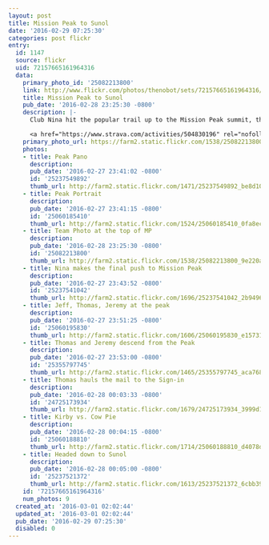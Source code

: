 ```yaml
---
layout: post
title: Mission Peak to Sunol
date: '2016-02-29 07:25:30'
categories: post flickr
entry:
  id: 1147
  source: flickr
  uid: 72157665161964316
  data:
    primary_photo_id: '25082213800'
    link: http://www.flickr.com/photos/thenobot/sets/72157665161964316/
    title: Mission Peak to Sunol
    pub_date: '2016-02-28 23:25:30 -0800'
    description: |-
      Club Nina hit the popular trail up to the Mission Peak summit, then descended to Sunol Regional Park. Then we turned around and did it all in reverse! Great to spend time with Nina, Jeremy, Larry, Jeff, and new friend Huy. Keep on rocking guys!

      <a href="https://www.strava.com/activities/504830196" rel="nofollow">www.strava.com/activities/504830196</a>
    primary_photo_url: https://farm2.static.flickr.com/1538/25082213800_9e220aaae3_m.jpg
    photos:
    - title: Peak Pano
      description: 
      pub_date: '2016-02-27 23:41:02 -0800'
      id: '25237549892'
      thumb_url: http://farm2.static.flickr.com/1471/25237549892_be8d10cafa_s.jpg
    - title: Peak Portrait
      description: 
      pub_date: '2016-02-27 23:41:15 -0800'
      id: '25060185410'
      thumb_url: http://farm2.static.flickr.com/1524/25060185410_0fa8ec86e4_s.jpg
    - title: Team Photo at the top of MP
      description: 
      pub_date: '2016-02-28 23:25:30 -0800'
      id: '25082213800'
      thumb_url: http://farm2.static.flickr.com/1538/25082213800_9e220aaae3_s.jpg
    - title: Nina makes the final push to Mission Peak
      description: 
      pub_date: '2016-02-27 23:43:52 -0800'
      id: '25237541042'
      thumb_url: http://farm2.static.flickr.com/1696/25237541042_2b94961b39_s.jpg
    - title: Jeff, Thomas, Jeremy at the peak
      description: 
      pub_date: '2016-02-27 23:51:25 -0800'
      id: '25060195830'
      thumb_url: http://farm2.static.flickr.com/1606/25060195830_e1573183be_s.jpg
    - title: Thomas and Jeremy descend from the Peak
      description: 
      pub_date: '2016-02-27 23:53:00 -0800'
      id: '25355797745'
      thumb_url: http://farm2.static.flickr.com/1465/25355797745_aca768dcf9_s.jpg
    - title: Thomas hauls the mail to the Sign-in
      description: 
      pub_date: '2016-02-28 00:03:33 -0800'
      id: '24725173934'
      thumb_url: http://farm2.static.flickr.com/1679/24725173934_3999d1c8bc_s.jpg
    - title: Kirby vs. Cow Pie
      description: 
      pub_date: '2016-02-28 00:04:15 -0800'
      id: '25060188810'
      thumb_url: http://farm2.static.flickr.com/1714/25060188810_d4078d433f_s.jpg
    - title: Headed down to Sunol
      description: 
      pub_date: '2016-02-28 00:05:00 -0800'
      id: '25237521372'
      thumb_url: http://farm2.static.flickr.com/1613/25237521372_6cbb39245d_s.jpg
    id: '72157665161964316'
    num_photos: 9
  created_at: '2016-03-01 02:02:44'
  updated_at: '2016-03-01 02:02:44'
  pub_date: '2016-02-29 07:25:30'
  disabled: 0
---
```

